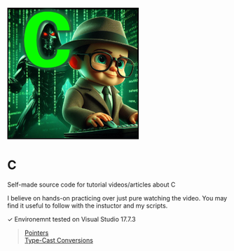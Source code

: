 <img src="/img/background.jpg" width="300" height="300"></img>
# C
Self-made source code for tutorial videos/articles about C

I believe on hands-on practicing over just pure watching the video.
You may find it useful to follow with the instuctor and my scripts.

✓ Environemnt tested on Visual Studio 17.7.3

> [Pointers](https://github.com/RemusDBD/C/blob/main/Pointers/Readme.md) <br>
> [Type-Cast Conversions]()
